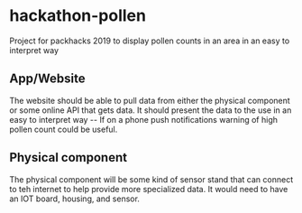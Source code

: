 # hackathon-pollen

Project for packhacks 2019 to display pollen counts in an area in an easy to interpret way

## App/Website

The website should be able to pull data from either the physical component or some online API that gets data.
It should present the data to the use in an easy to interpret way -- If on a phone push notifications warning of high pollen count could be useful.

## Physical component

The physical component will be some kind of sensor stand that can connect to teh internet to help provide more specialized data.
It would need to have an IOT board, housing, and sensor.
